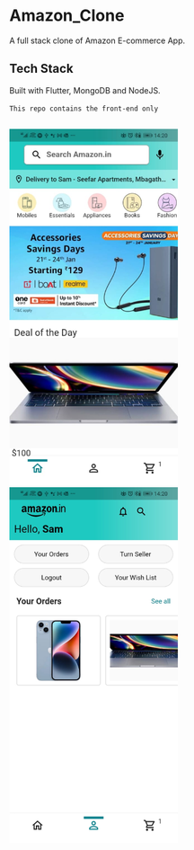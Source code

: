 ﻿# Amazon_Clone

A full stack clone of Amazon E-commerce App.

## Tech Stack

Built with Flutter, MongoDB and NodeJS.

`This repo contains the front-end only`

##

<img src="/assets/screenshot1.jpeg" alt="Amazon_one" width="300" >
<img src="/assets/screenshot2.jpeg" alt="Amazon_two" width="300" >
